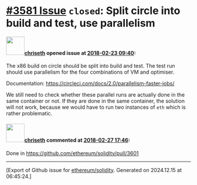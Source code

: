 # [\#3581 Issue](https://github.com/ethereum/solidity/issues/3581) `closed`: Split circle into build and test, use parallelism

#### <img src="https://avatars.githubusercontent.com/u/9073706?v=4" width="50">[chriseth](https://github.com/chriseth) opened issue at [2018-02-23 09:40](https://github.com/ethereum/solidity/issues/3581):

The x86 build on circle should be split into build and test.
The test run should use parallelism for the four combinations of VM and optimiser.

Documentation: https://circleci.com/docs/2.0/parallelism-faster-jobs/

We still need to check whether these parallel runs are actually done in the same container or not. If they are done in the same container, the solution will not work, because we would have to run two instances of `eth` which is rather problematic.



#### <img src="https://avatars.githubusercontent.com/u/9073706?v=4" width="50">[chriseth](https://github.com/chriseth) commented at [2018-02-27 17:46](https://github.com/ethereum/solidity/issues/3581#issuecomment-368964859):

Done in https://github.com/ethereum/solidity/pull/3601


-------------------------------------------------------------------------------



[Export of Github issue for [ethereum/solidity](https://github.com/ethereum/solidity). Generated on 2024.12.15 at 06:45:24.]
